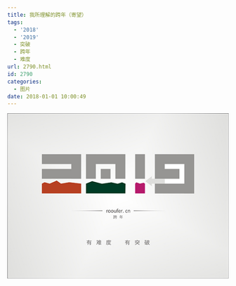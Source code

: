 ```yaml
---
title: 我所理解的跨年（寄望）
tags:
  - '2018'
  - '2019'
  - 突破
  - 跨年
  - 难度
url: 2790.html
id: 2790
categories:
  - 图片
date: 2018-01-01 10:00:49
---
```


![2018-2019跨年（550px）](/images/uploads/2018/12/2018-2019跨年（550px）.jpg)